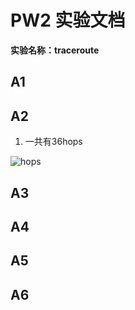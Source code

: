 # PW2 实验文档

**实验名称：traceroute**

## A1



## A2

1. 一共有36hops

![hops](../img/traceroute-hops.png)

## A3

## A4

## A5

## A6

